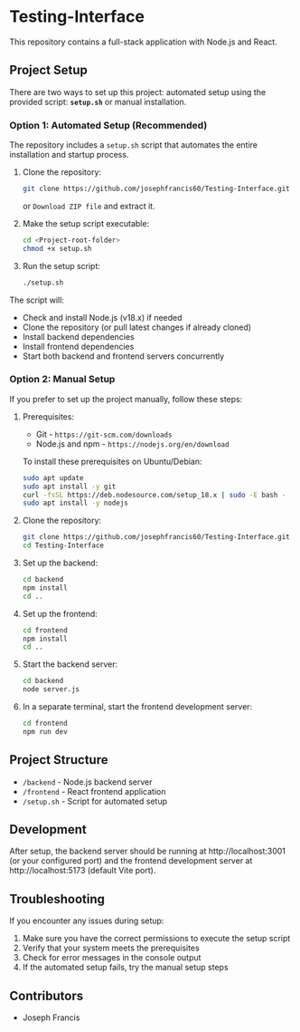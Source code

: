 # Testing-Interface

This repository contains a full-stack application with Node.js and React. 

## Project Setup

There are two ways to set up this project: automated setup using the provided script: **`setup.sh`** or manual installation.

### Option 1: Automated Setup (Recommended)

The repository includes a `setup.sh` script that automates the entire installation and startup process.

1. Clone the repository:
   ```bash
   git clone https://github.com/josephfrancis60/Testing-Interface.git
   ```
   or `Download ZIP file` and extract it.


2. Make the setup script executable:
   ```bash
   cd <Project-root-folder>
   chmod +x setup.sh
   ```

3. Run the setup script:
   ```bash
   ./setup.sh
   ```

The script will:
- Check and install Node.js (v18.x) if needed
- Clone the repository (or pull latest changes if already cloned)
- Install backend dependencies
- Install frontend dependencies
- Start both backend and frontend servers concurrently


### Option 2: Manual Setup

If you prefer to set up the project manually, follow these steps:

1. Prerequisites:
    - Git - `https://git-scm.com/downloads`
   - Node.js and npm -  `https://nodejs.org/en/download`

   To install these prerequisites on Ubuntu/Debian:
   ```bash
   sudo apt update
   sudo apt install -y git
   curl -fsSL https://deb.nodesource.com/setup_18.x | sudo -E bash -
   sudo apt install -y nodejs
   ```

2. Clone the repository:
   ```bash
   git clone https://github.com/josephfrancis60/Testing-Interface.git
   cd Testing-Interface
   ```

3. Set up the backend:
   ```bash
   cd backend
   npm install
   cd ..
   ```

4. Set up the frontend:
   ```bash
   cd frontend
   npm install
   cd ..
   ```

5. Start the backend server:
   ```bash
   cd backend
   node server.js
   ```

6. In a separate terminal, start the frontend development server:
   ```bash
   cd frontend
   npm run dev
   ```

## Project Structure

- `/backend` - Node.js backend server
- `/frontend` - React frontend application
- `/setup.sh` - Script for automated setup

## Development

After setup, the backend server should be running at http://localhost:3001 (or your configured port) and the frontend development server at http://localhost:5173 (default Vite port).

## Troubleshooting

If you encounter any issues during setup:

1. Make sure you have the correct permissions to execute the setup script
2. Verify that your system meets the prerequisites
3. Check for error messages in the console output
4. If the automated setup fails, try the manual setup steps

## Contributors

- Joseph Francis